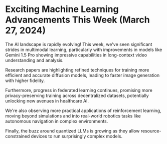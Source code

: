 # Exciting Machine Learning Advancements This Week (March 27, 2024)

The AI landscape is rapidly evolving! This week, we've seen significant strides in multimodal learning, particularly with improvements in models like Gemini 1.5 Pro showing impressive capabilities in long-context video understanding and analysis.

Research papers are highlighting refined techniques for training more efficient and accurate diffusion models, leading to faster image generation with higher fidelity.

Furthermore, progress in federated learning continues, promising more privacy-preserving training across decentralized datasets, potentially unlocking new avenues in healthcare AI.

We're also observing more practical applications of reinforcement learning, moving beyond simulations and into real-world robotics tasks like autonomous navigation in complex environments.

Finally, the buzz around quantized LLMs is growing as they allow resource-constrained devices to run surprisingly complex models.

